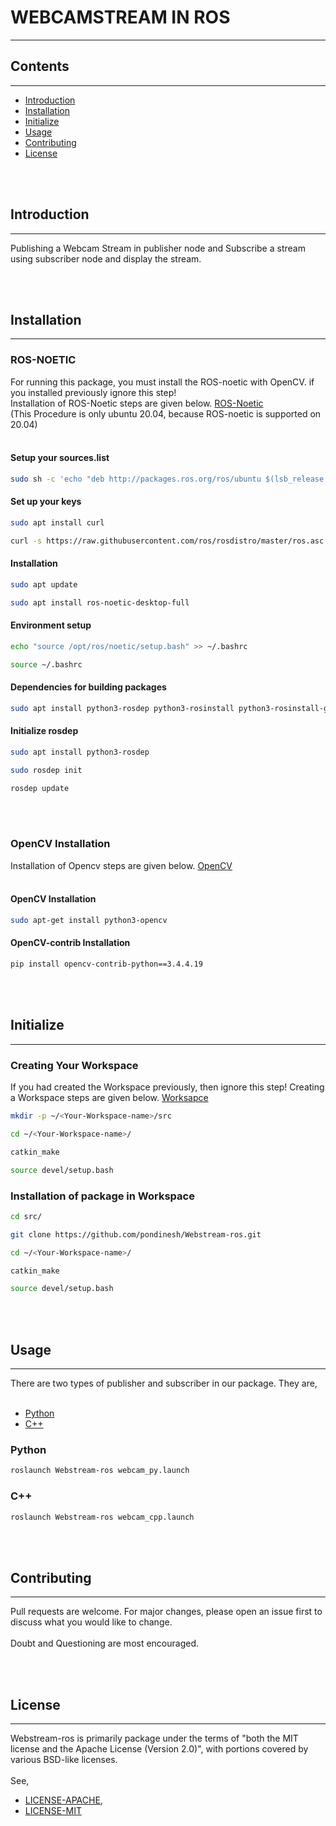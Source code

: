 # WEBCAMSTREAM IN ROS
---------------------

## Contents
-----------

- [Introduction](#introduction)
- [Installation](#installation)
- [Initialize](#initialize)
- [Usage](#usage)
- [Contributing](#contributing)
- [License](#license)

<br><br>

## Introduction
---------------

Publishing a Webcam Stream in publisher node and Subscribe a stream using subscriber node and display the stream.

<br><br>

## Installation
---------------

### ROS-NOETIC

For running this package, you must install the ROS-noetic with OpenCV.
if you installed previously ignore this step!<br>
Installation of ROS-Noetic steps are given below. [ROS-Noetic](http://wiki.ros.org/noetic/Installation/Ubuntu/)<br>
(This Procedure is only ubuntu 20.04, because ROS-noetic is supported on 20.04)
<br><br>

#### Setup your sources.list

```bash
sudo sh -c 'echo "deb http://packages.ros.org/ros/ubuntu $(lsb_release -sc) main" > /etc/apt/sources.list.d/ros-latest.list'
```

#### Set up your keys

```bash
sudo apt install curl
```

```bash
curl -s https://raw.githubusercontent.com/ros/rosdistro/master/ros.asc | sudo apt-key add -
```

#### Installation

```bash
sudo apt update
```

```bash
sudo apt install ros-noetic-desktop-full
```

#### Environment setup

```bash
echo "source /opt/ros/noetic/setup.bash" >> ~/.bashrc
```

```bash
source ~/.bashrc
```

#### Dependencies for building packages

```bash
sudo apt install python3-rosdep python3-rosinstall python3-rosinstall-generator python3-wstool build-essential
```

#### Initialize rosdep

```bash
sudo apt install python3-rosdep
```

```bash
sudo rosdep init
```

```bash
rosdep update
```

<br><br>

### OpenCV Installation

Installation of Opencv steps are given below. [OpenCV](https://docs.opencv.org/4.x/d2/de6/tutorial_py_setup_in_ubuntu.html)
<br><br>
#### OpenCV Installation

```bash
sudo apt-get install python3-opencv
```

#### OpenCV-contrib Installation

```bash
pip install opencv-contrib-python==3.4.4.19
```

<br><br>

## Initialize
-------------
 
### Creating Your Workspace

If you had created the Workspace previously, then ignore this step!
Creating a Workspace steps are given below. [Worksapce](http://wiki.ros.org/catkin/Tutorials/create_a_workspace)

```bash
mkdir -p ~/<Your-Workspace-name>/src
```

```bash
cd ~/<Your-Workspace-name>/
```

```bash
catkin_make
```

```bash
source devel/setup.bash
```

### Installation of package in Workspace

```bash
cd src/
```

```bash
git clone https://github.com/pondinesh/Webstream-ros.git
```

```bash
cd ~/<Your-Workspace-name>/
```

```bash
catkin_make
```

```bash
source devel/setup.bash
```

<br><br>

## Usage
--------

There are two types of publisher and subscriber in our package. They are,
<br><br>
- [Python](#python)<br>
- [C++](#c++)

### Python

```bash
roslaunch Webstream-ros webcam_py.launch
```

### C++

```bash
roslaunch Webstream-ros webcam_cpp.launch
```

<br><br>
## Contributing
---------------

Pull requests are welcome. For major changes, please open an issue first to discuss what you would like to change.<br>
<br>
Doubt and Questioning are most encouraged.

<br><br>

## License
----------

Webstream-ros is primarily package under the terms of "both the MIT license and the Apache License (Version 2.0)", with portions covered by various BSD-like licenses.
<br><br>
See,
- [LICENSE-APACHE](http://www.apache.org/licenses/LICENSE-2.0),
- [LICENSE-MIT](https://choosealicense.com/licenses/mit/)
